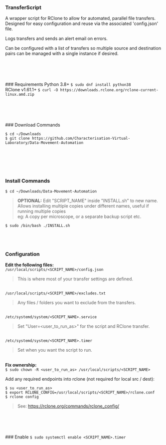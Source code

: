 ### TransferScript
A wrapper script for RClone to allow for automated, parallel file transfers.
Designed for easy configuration and reuse via the associated 'config.json' file.

Logs transfers and sends an alert email on errors.

Can be configured with a list of transfers so multiple source and destination pairs can be managed with a single instance if desired.

<br><br><br><br>### Requirements
Python 3.8+
`$ sudo dnf install python38`
<br>RClone v1.61.1+
`$ curl -O https://downloads.rclone.org/rclone-current-linux.amd.zip`

<br><br><br><br>### Download Commands

```
$ cd ~/Downloads
$ git clone https://github.com/Characterisation-Virtual-Laboratory/Data-Movement-Automation
```
<br><br><br><br>

### Install Commands
`$ cd ~/Downloads/Data-Movement-Automation`<br>

> **OPTIONAL:** Edit "SCRIPT_NAME" inside "INSTALL.sh" to new name.<br>
> Allows installing multiple copies under different names, useful if running multiple copies<br>
> eg: A copy per microscope, or a separate backup script etc.<br>

`$ sudo /bin/bash ./INSTALL.sh`
<br><br><br><br>

### Configuration
**Edit the following files:**<br>
`/usr/local/scripts/<SCRIPT_NAME>/config.json`<br>

> This is where most of your transfer settings are defined.<br>

<br>`/usr/local/scripts/<SCRIPT_NAME>/excludes.txt`<br>

> Any files / folders you want to exclude from the transfers.<br>

<br>`/etc/systemd/system/<SCRIPT_NAME>.service`<br>

> Set "User=<user_to_run_as>" for the script and RClone transfer.<br>

<br>`/etc/systemd/system/<SCRIPT_NAME>.timer`<br>

> Set when you want the script to run.<br>

<br>**Fix ownership:**<br>
`$ sudo chown -R <user_to_run_as> /usr/local/scripts/<SCRIPT_NAME>`<br>

Add any required endpoints into rclone (not required for local src / dest):

```
$ su <user_to_run_as>
$ export RCLONE_CONFIG=/usr/local/scripts/<SCRIPT_NAME>/rclone.conf
$ rclone config
```

> See: https://rclone.org/commands/rclone_config/

<br><br><br><br>### Enable
`$ sudo systemctl enable <SCRIPT_NAME>.timer`
